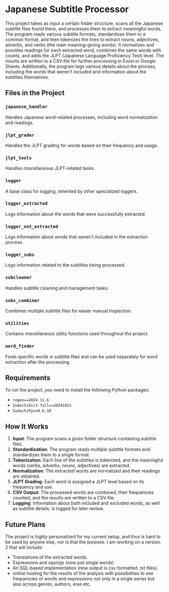 # Japanese Subtitle Processor

This project takes as input a certain folder structure, scans all the Japanese subtitle files found there, and processes them to extract meaningful words. The program reads various subtitle formats, standardizes them to a common format, and then tokenizes the lines to extract nouns, adjectives, adverbs, and verbs (the main meaning-giving words). It normalizes and provides readings for each extracted word, combines the same words with counts, and adds the JLPT (Japanese Language Proficiency Test) level. The results are written to a CSV file for further processing in Excel or Google Sheets. Additionally, the program logs various details about the process, including the words that weren't included and information about the subtitles themselves.

## Files in the Project

### `japanese_handler`
Handles Japanese word-related processes, including word normalization and readings.

### `jlpt_grader`
Handles the JLPT grading for words based on their frequency and usage.

### `jlpt_tools`
Handles miscellaneous JLPT-related tasks.

### `logger`
A base class for logging, inherited by other specialized loggers.

### `logger_extracted`
Logs information about the words that were successfully extracted.

### `logger_not_extracted`
Logs information about words that weren't included in the extraction process.

### `logger_subs`
Logs information related to the subtitles being processed.

### `subcleaner`
Handles subtitle cleaning and management tasks.

### `subs_combiner`
Combines multiple subtitle files for easier manual inspection.

### `utilities`
Contains miscellaneous utility functions used throughout the project.

### `word_finder`
Finds specific words in subtitle files and can be used separately for word extraction after the processing.

## Requirements

To run the project, you need to install the following Python packages:

- `regex==2024.11.6`
- `SudachiDict-full==20241021`
- `SudachiPy==0.6.10`

## How It Works

1. **Input**: The program scans a given folder structure containing subtitle files.
2. **Standardization**: The program reads multiple subtitle formats and standardizes them to a single format.
3. **Tokenization**: Each line of the subtitles is tokenized, and the meaningful words (verbs, adverbs, nouns, adjectives) are extracted.
4. **Normalization**: The extracted words are normalized and their readings are obtained.
5. **JLPT Grading**: Each word is assigned a JLPT level based on its frequency and use.
6. **CSV Output**: The processed words are combined, their frequencies counted, and the results are written to a CSV file.
7. **Logging**: Information about both included and excluded words, as well as subtitle details, is logged for later review.

## Future Plans

The project is highly personalized for my current setup, and thus is hard to be used by anyone else, nor is that the purpose. I am working on a version 2 that will include:
- Translations of the extracted words.
- Expressions and sayings (now just single words)
- An SQL-based implementation (now output is csv formatted .txt files).
- online hosting for the results of the analysis with possibilities to see frequencies of words and expressions not only in a single series but also across genres, authors, eras etc. 

